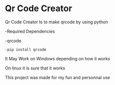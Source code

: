 # Qr Code Creator

Qr Code Creator Is to make qrcode by using python 

-Required Dependencies

-qrcode 
        
    -pip install qrcode

It May Work on Windows depending on how it works

On linux it is sure that it works

This project was made for my fun and personnal use
